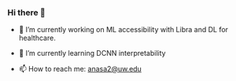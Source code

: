 ### Hi there 👋

- 🔭 I’m currently working on ML accessibility with Libra and DL for healthcare.
- 🌱 I’m currently learning DCNN interpretability

- 📫 How to reach me: anasa2@uw.edu

<!--
**anas-awadalla/anas-awadalla** is a ✨ _special_ ✨ repository because its `README.md` (this file) appears on your GitHub profile.

Here are some ideas to get you started:

- 🔭 I’m currently working on ...
- 🌱 I’m currently learning ...
- 👯 I’m looking to collaborate on ...
- 🤔 I’m looking for help with ...
- 💬 Ask me about ...
- 📫 How to reach me: ...
- 😄 Pronouns: ...
- ⚡ Fun fact: ...
-->
